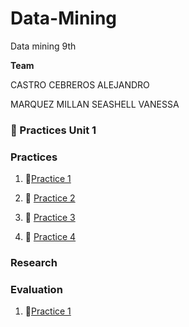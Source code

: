 
# Data-Mining
Data mining 9th

  **Team**

CASTRO CEBREROS ALEJANDRO

MARQUEZ MILLAN SEASHELL VANESSA

### :open_file_folder: Practices Unit 1

### Practices

1.  :page_facing_up:[Practice 1](Unit-1/Practices/PDF/Practice1.md)

2. :page_facing_up: [Practice 2](Unit-1/Practices/PDF/../../PDF/Practice%202.md)

3. :page_facing_up: [Practice 3](Unit-1/Practices/PDF/Practice3.md)
4.  :page_facing_up: [Practice 4](Unit-1/Practices/../PDF/Practice4.md)

### Research

### Evaluation

1.  :page_facing_up:[Practice 1](Unit-1/ExamUnit1.R)